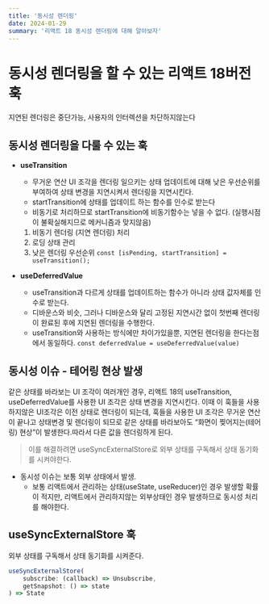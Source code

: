 ```yaml
---
title: '동시성 렌더링'
date: 2024-01-29
summary: '리액트 18 동시성 렌더링에 대해 알아보자'
---
```


# 동시성 렌더링을 할 수 있는 리액트 18버전 훅
지연된 렌더링은 중단가능, 사용자의 인터렉션을 차단하지않는다

## 동시성 렌더링을 다룰 수 있는 훅
- **useTransition**
  - 무거운 연산 UI 조각을 렌더링 일으키는 상태 업데이트에 대해 낮은 우선순위를 부여하여 상태 변경을 지연시켜서 렌더링을 지연시킨다.
  - startTransition에 상태를 업데이트 하는 함수를 인수로 받는다
  - 비동기로 처리하므로 startTransition에 비동기함수는 넣을 수 없다. (실행시점이 불확실해지므로 메커니즘과 맞지않음)
  1. 비동기 렌더링 (지연 렌더링) 처리
  2. 로딩 상태 관리
  3. 낮은 렌더링 우선순위
  `const [isPending, startTransition] = useTransition();`

- **useDeferredValue**
  - useTransition과 다르게 상태를 업데이트하는 함수가 아니라 상태 값자체를 인수로 받는다.
  - 디바운스와 비슷, 그러나 디바운스와 달리 고정된 지연시간 없이 첫번째 렌더링이 완료된 후에 지연된 렌더링을 수행한다. 
  - useTransition와 사용하는 방식에만 차이가있을뿐, 지연된 렌더링을 한다는점에서 동일하다.
  `const deferredValue = useDeferredValue(value)`

## 동시성 이슈 - 테어링 현상 발생
같은 상태를 바라보는 UI 조각이 여러개인 경우,  리액트 18의 useTransition, useDeferredValue를 사용한 UI 조각은 상태 변경을 지연시킨다. 이때 이 훅들을 사용하지않은 UI조각은 이전 상태로 렌더링이 되는데, 훅들을 사용한 UI 조각은 무거운 연산이 끝나고 상태변경 및 렌더링이 되므로 
같은 상태를 바라보아도 “화면이 찢어지는(테어링) 현상”이 발생한다.따라서 다른 값을 렌더링하게 된다. 
> 이를 해결하려면 useSyncExternalStore로 외부 상태를 구독해서 상태 동기화를 시켜야한다.

- 동시성 이슈는 보통 외부 상태에서 발생.
  - 보통 리액트에서 관리하는 상태(useState, useReducer)인 경우 발생할 확률이 적지만, 리액트에서 관리하지않는 외부상태인 경우 발생하므로 동시성 처리를 해야한다.

## useSyncExternalStore 훅
외부 상태를 구독해서 상태 동기화를 시켜준다.

```javascript
useSyncExternalStore(
    subscribe: (callback) => Unsubscribe,
    getSnapshot: () => state
) => State
```